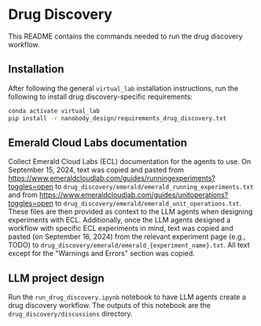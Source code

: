# Drug Discovery

This README contains the commands needed to run the drug discovery workflow.


## Installation

After following the general `virtual_lab` installation instructions, run the following to install drug discovery-specific requirements:

```bash
conda activate virtual_lab
pip install -r nanobody_design/requirements_drug_discovery.txt
```


## Emerald Cloud Labs documentation

Collect Emerald Cloud Labs (ECL) documentation for the agents to use. On September 15, 2024, text was copied and pasted from https://www.emeraldcloudlab.com/guides/runningexperiments?toggles=open to `drug_discovery/emerald/emerald_running_experiments.txt` and from https://www.emeraldcloudlab.com/guides/unitoperations?toggles=open to `drug_discovery/emerald/emerald_unit_operations.txt`. These files are then provided as context to the LLM agents when designing experiments with ECL. Additionally, once the LLM agents designed a workflow with specific ECL experiments in mind, text was copied and pasted (on September 16, 2024) from the relevant experiment page (e.g., TODO) to `drug_discovery/emerald/emerald_{experiment_name}.txt`. All text except for the "Warnings and Errors" section was copied.


## LLM project design

Run the `run_drug_discovery.ipynb` notebook to have LLM agents create a drug discovery workflow. The outputs of this notebook are the `drug_discovery/discussions` directory.
